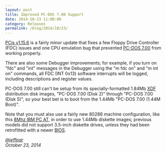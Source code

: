 ```yaml
---
layout: post
title: Improved PC-DOS 7.00 Support
date: 2014-10-23 11:00:00
category: Releases
permalink: /blog/2014/10/23/
---
```


[PCjs v1.15.6](https://github.com/jeffpar/pcjs/releases/tag/v1.15.6) is a fairly minor update that fixes a few
Floppy Drive Controller (FDC) issues and one CPU emulation bug that prevented [PC-DOS 7.00](/disks/pcx86/dos/ibm/7.00/)
from working properly.

There are also some Debugger improvements; for example, if you turn on "fdc" and "int" messages in the
Debugger using the "m fdc on" and "m int on" commands, all FDC (INT 0x13) software interrupts will be logged,
including descriptions and register values.

PC-DOS 7.00 still can't be setup from its specially-formatted 1.84Mb
[XDF](http://www.os2museum.com/wp/the-xdf-diskette-format/) distribution disk images, "PC-DOS 7.00 (Disk 2)"
through "PC-DOS 7.00 (Disk 5)", so your best bet is to boot from the 1.44Mb "PC-DOS 7.00 (1.44M Boot)".

Note that you must also use a fairly new 80286 machine configuration, like this
[8Mhz IBM PC AT](/devices/pcx86/machine/5170/ega/1152kb/rev3/debugger/),
in order to use 1.44Mb diskette images; previous models did not support 3.5-inch diskette drives, unless they had been
retrofitted with a newer [BIOS](/devices/pcx86/rom/5170/).

*[@jeffpar](http://twitter.com/jeffpar)*  
*October 23, 2014*
